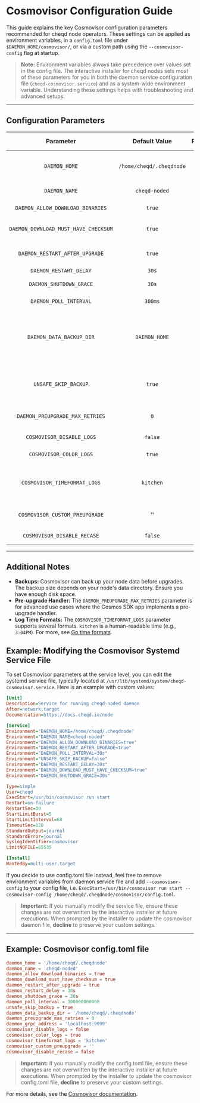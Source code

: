 # Cosmovisor Configuration Guide

This guide explains the key Cosmovisor configuration parameters recommended for cheqd node operators. These settings can be applied as environment variables, in a `config.toml` file under `$DAEMON_HOME/cosmovisor/`, or via a custom path using the `--cosmovisor-config` flag at startup.

> **Note:** Environment variables always take precedence over values set in the config file. The interactive installer for cheqd nodes sets most of these parameters for you in both the daemon service configuration file (`cheqd-cosmovisor.service`) and as a system-wide environment variable. Understanding these settings helps with troubleshooting and advanced setups.

---

## Configuration Parameters

| Parameter | Default Value | Required | Description | Set by Installer | Comments/Recommendations |
|:---------:|:-------------:|:--------:|:------------|:----------------:|:-------------------------|
| `DAEMON_HOME`| `/home/cheqd/.cheqdnode` | Yes | Location of the `cosmovisor/` directory. | Yes | Unless you installed your cheqd node at different location, you should stick to default value. |
| `DAEMON_NAME` | `cheqd-noded` | Yes | Name of the node binary. | Yes | For most users, the default value should be fine. |
| `DAEMON_ALLOW_DOWNLOAD_BINARIES` | `true` | No | Enable/disable auto-download of upgrade binaries. | Yes | Set to `true` for smoother, unattended upgrades. |
| `DAEMON_DOWNLOAD_MUST_HAVE_CHECKSUM` | `true` | No | Require binary checksums in upgrade plans. | Yes | By default, we include checksums in our upgrade plans. |
| `DAEMON_RESTART_AFTER_UPGRADE` | `true` | No | Automatically restart after upgrade. | Yes | Leave the default value in case you want fully-automated upgrades. |
| `DAEMON_RESTART_DELAY` | `30s` | No | Delay (in seconds) between upgrade and restart. | Yes | `0` is fine for most setups. |
| `DAEMON_SHUTDOWN_GRACE` | `30s` | No | Grace period (in seconds) for shutdown to allow cleanup before force kill. | Yes | For safer undattended upgrades. |
| `DAEMON_POLL_INTERVAL` | `300ms` | No | How often to poll for upgrade plans (locally - looking for upgrade-info.json file). | No | Default is frequent; `60s` is often sufficient. |
| `DAEMON_DATA_BACKUP_DIR` | `DAEMON_HOME`| No | Custom backup directory. | No | Set if you want to enable backups at specific locations. Note that this will require a lot of additional storage, since it will backup whole data directory before upgrade is attempted. |
| `UNSAFE_SKIP_BACKUP` | `true` | No | Skip backup before upgrade. | Yes  | Set to false to enable automatic backups before each upgrade. Note that this will take a lot of time and storage, especially on bigger, non-pruned nodes. |
| `DAEMON_PREUPGRADE_MAX_RETRIES` | `0` | No | Max retries for pre-upgrade handler after exit status 31. | No | If not changed, the daemon will retry upgrades until succeeds or gets stopped. |
| `COSMOVISOR_DISABLE_LOGS` | `false`| No | Disable Cosmovisor logs (not the node logs). | No | For most users, the default value should be fine. |
| `COSMOVISOR_COLOR_LOGS` | `true` | No | Enable colored Cosmovisor logs. | No. | For most users, the default value should be fine. |
| `COSMOVISOR_TIMEFORMAT_LOGS` | `kitchen` | No | Timestamp format for logs. | No | `kitchen` = `3:04PM`; other options: `ansic`, `unix`, `ruby`, `rfc822`, `rfc3339`, `rfc3339nano`.  For most users, the default value should be fine. |
| `COSMOVISOR_CUSTOM_PREUPGRADE` | '' | No | Path to script you want to run before upgrade (`$DAEMON_HOME/cosmovisor/$COSMOVISOR_CUSTOM_PREUPGRADE`). | No | Use this for setting up some custom pre-upgrade actions (like backups or state exports) |
| `COSMOVISOR_DISABLE_RECASE` | `false` | No | If `true`, upgrade directory must match plan name exactly (case-sensitive). | No | For most users, the default value should be fine. |

---

## Additional Notes

- **Backups:** Cosmovisor can back up your node data before upgrades. The backup size depends on your node's data directory. Ensure you have enough disk space.
- **Pre-upgrade Handler:** The `DAEMON_PREUPGRADE_MAX_RETRIES` parameter is for advanced use cases where the Cosmos SDK app implements a pre-upgrade handler.
- **Log Time Formats:** The `COSMOVISOR_TIMEFORMAT_LOGS` parameter supports several formats. `kitchen` is a human-readable time (e.g., `3:04PM`). For more, see [Go time formats](https://pkg.go.dev/time#pkg-constants).

## Example: Modifying the Cosmovisor Systemd Service File

To set Cosmovisor parameters at the service level, you can edit the systemd service file, typically located at `/usr/lib/systemd/system/cheqd-cosmovisor.service`. Here is an example with custom values:

```ini
[Unit]
Description=Service for running cheqd-noded daemon
After=network.target
Documentation=https://docs.cheqd.io/node

[Service]
Environment="DAEMON_HOME=/home/cheqd/.cheqdnode"
Environment="DAEMON_NAME=cheqd-noded"
Environment="DAEMON_ALLOW_DOWNLOAD_BINARIES=true"
Environment="DAEMON_RESTART_AFTER_UPGRADE=true"
Environment="DAEMON_POLL_INTERVAL=30s"
Environment="UNSAFE_SKIP_BACKUP=false"
Environment="DAEMON_RESTART_DELAY=30s"
Environment="DAEMON_DOWNLOAD_MUST_HAVE_CHECKSUM=true"
Environment="DAEMON_SHUTDOWN_GRACE=30s"

Type=simple
User=cheqd
ExecStart=/usr/bin/cosmovisor run start
Restart=on-failure
RestartSec=30
StartLimitBurst=5
StartLimitInterval=60
TimeoutSec=120
StandardOutput=journal
StandardError=journal
SyslogIdentifier=cosmovisor
LimitNOFILE=65535

[Install]
WantedBy=multi-user.target
```

If you decide to use config.toml file instead, feel free to remove environment variables from daemon service file and add `--cosmovisor-config` to your config file, i.e. `ExecStart=/usr/bin/cosmovisor run start --cosmovisor-config /home/cheqd/.cheqdnode/cosmovisor/config.toml`.

> **Important:** If you manually modify the service file, ensure these changes are not overwritten by the interactive installer at future executions. When prompted by the installer to update the cosmovisor daemon file, **decline** to preserve your custom settings.

---

## Example: Cosmovisor config.toml file

```toml
daemon_home = '/home/cheqd/.cheqdnode'
daemon_name = 'cheqd-noded'
daemon_allow_download_binaries = true
daemon_download_must_have_checksum = true
daemon_restart_after_upgrade = true
daemon_restart_delay = 30s
daemon_shutdown_grace = 30s
daemon_poll_interval = 300000000000
unsafe_skip_backup = true
daemon_data_backup_dir = '/home/cheqd/.cheqdnode'
daemon_preupgrade_max_retries = 0
daemon_grpc_address = 'localhost:9090'
cosmovisor_disable_logs = false
cosmovisor_color_logs = true
cosmovisor_timeformat_logs = 'kitchen'
cosmovisor_custom_preupgrade = ''
cosmovisor_disable_recase = false
```

> **Important:** If you manually modify the config.toml file, ensure these changes are not overwritten by the interactive installer at future executions. When prompted by the installer to update the cosmovisor config.toml file, **decline** to preserve your custom settings.

For more details, see the [Cosmovisor documentation](https://docs.cosmos.network/main/tooling/cosmovisor).
